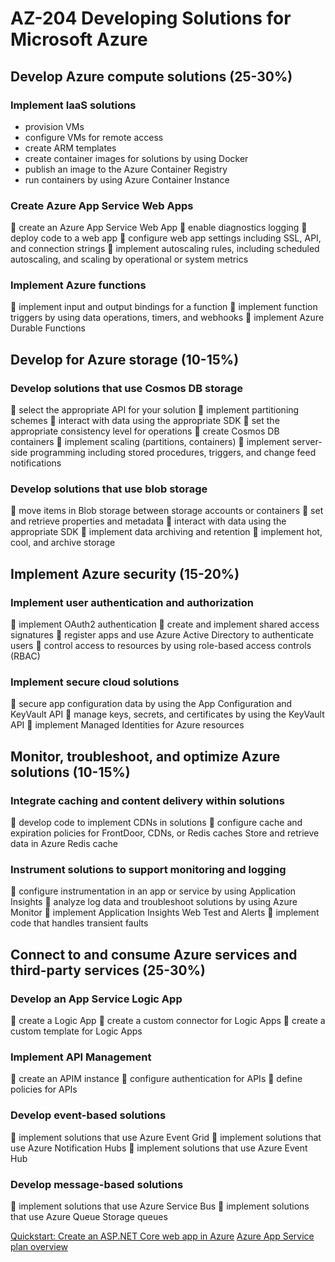 # AZ-204  Developing Solutions for Microsoft Azure

## Develop Azure compute solutions (25-30%)
### Implement IaaS solutions
* provision VMs
* configure VMs for remote access
* create ARM templates
* create container images for solutions by using Docker
* publish an image to the Azure Container Registry
* run containers by using Azure Container Instance

### Create Azure App Service Web Apps
 create an Azure App Service Web App
 enable diagnostics logging
 deploy code to a web app
 configure web app settings including SSL, API, and connection strings
 implement autoscaling rules, including scheduled autoscaling, and scaling by operational or system metrics

### Implement Azure functions
 implement input and output bindings for a function
 implement function triggers by using data operations, timers, and webhooks
 implement Azure Durable Functions


## Develop for Azure storage (10-15%)
### Develop solutions that use Cosmos DB storage
 select the appropriate API for your solution
 implement partitioning schemes
 interact with data using the appropriate SDK
 set the appropriate consistency level for operations
 create Cosmos DB containers
 implement scaling (partitions, containers)
 implement server-side programming including stored procedures, triggers, and change feed notifications

### Develop solutions that use blob storage
 move items in Blob storage between storage accounts or containers
 set and retrieve properties and metadata
 interact with data using the appropriate SDK
 implement data archiving and retention
 implement hot, cool, and archive storage


## Implement Azure security (15-20%)
### Implement user authentication and authorization
 implement OAuth2 authentication
 create and implement shared access signatures
 register apps and use Azure Active Directory to authenticate users
 control access to resources by using role-based access controls (RBAC)

### Implement secure cloud solutions
 secure app configuration data by using the App Configuration and KeyVault API
 manage keys, secrets, and certificates by using the KeyVault API
 implement Managed Identities for Azure resources


## Monitor, troubleshoot, and optimize Azure solutions (10-15%)
### Integrate caching and content delivery within solutions
 develop code to implement CDNs in solutions
 configure cache and expiration policies for FrontDoor, CDNs, or Redis caches Store and retrieve data in Azure Redis cache

### Instrument solutions to support monitoring and logging
 configure instrumentation in an app or service by using Application Insights
 analyze log data and troubleshoot solutions by using Azure Monitor
 implement Application Insights Web Test and Alerts
 implement code that handles transient faults


## Connect to and consume Azure services and third-party services (25-30%)
### Develop an App Service Logic App
 create a Logic App
 create a custom connector for Logic Apps
 create a custom template for Logic Apps

### Implement API Management
 create an APIM instance
 configure authentication for APIs
 define policies for APIs

### Develop event-based solutions
 implement solutions that use Azure Event Grid
 implement solutions that use Azure Notification Hubs
 implement solutions that use Azure Event Hub

### Develop message-based solutions
 implement solutions that use Azure Service Bus
 implement solutions that use Azure Queue Storage queues


[Quickstart: Create an ASP.NET Core web app in Azure](https://docs.microsoft.com/en-us/azure/app-service/quickstart-dotnetcore?pivots=platform-windows&tabs=netcore31)
[Azure App Service plan overview](https://docs.microsoft.com/en-us/azure/app-service/overview-hosting-plans?toc=/azure/app-service/containers/toc.json)
